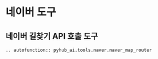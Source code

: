 # 네이버 도구

## 네이버 길찾기 API 호출 도구

```{eval-rst}
.. autofunction:: pyhub_ai.tools.naver.naver_map_router
```
